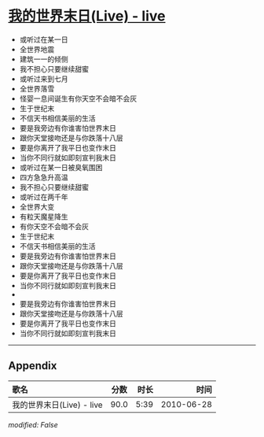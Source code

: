 # [我的世界末日(Live) - live](https://music.163.com/song?id=64588)

* 或听过在某一日
* 全世界地震
* 建筑一一的倾侧
* 我不担心只要继续甜蜜
* 或听过来到七月
* 全世界落雪
* 怪婴一息间诞生有你天空不会暗不会灰
* 生于世纪末
* 不信天书相信美丽的生活
* 要是我旁边有你谁害怕世界末日
* 跟你天堂接吻还是与你跌落十八层
* 要是你离开了我平日也变作末日
* 当你不同行就如即刻宣判我末日
* 或听过在某一日被臭氧围困
* 四方急急升高温
* 我不担心只要继续甜蜜
* 或听过在两千年
* 全世界大变
* 有粒天魔星降生
* 有你天空不会暗不会灰
* 生于世纪末
* 不信天书相信美丽的生活
* 要是我旁边有你谁害怕世界末日
* 跟你天堂接吻还是与你跌落十八层
* 要是你离开了我平日也变作末日
* 当你不同行就如即刻宣判我末日
* 
* 要是我旁边有你谁害怕世界末日
* 跟你天堂接吻还是与你跌落十八层
* 要是你离开了我平日也变作末日
* 当你不同行就如即刻宣判我末日


---

## Appendix

|歌名|分数|时长|时间|
|:---|:---:|---:|---:|
|我的世界末日(Live) - live|90.0|5:39|2010-06-28

*modified: False*